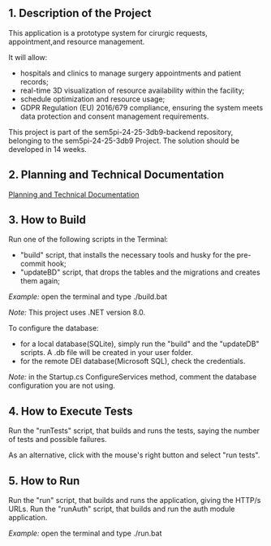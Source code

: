 ## 1. Description of the Project

This application is a prototype system for cirurgic requests, appointment,and resource management. 

It will allow:
- hospitals and clinics to manage surgery appointments and patient records;
- real-time 3D visualization of resource availability within the facility;
- schedule optimization and resource usage;
- GDPR Regulation (EU) 2016/679 compliance, ensuring the system meets data protection and consent management requirements.

This project is part of the sem5pi-24-25-3db9-backend repository, belonging to the sem5pi-24-25-3db9 Project. The solution should be developed in 14 weeks.

## 2. Planning and Technical Documentation

[Planning and Technical Documentation](docs/readme.md)


## 3. How to Build

Run one of the following scripts in the Terminal:
- "build" script, that installs the necessary tools and husky for the pre-commit hook;
- "updateBD" script, that drops the tables and the migrations and creates them again;

*Example:* open the terminal and type ./build.bat

*Note:* This project uses .NET version 8.0.

To configure the database:
- for a local database(SQLite), simply run the "build" and the "updateDB" scripts. A .db file will be created in your user folder.
- for the remote DEI database(Microsoft SQL), check the credentials.

*Note:* in the Startup.cs ConfigureServices method, comment the database configuration you are not using.


## 4. How to Execute Tests

Run the "runTests" script, that builds and runs the tests, saying the number of tests and possible failures.

As an alternative, click with the mouse's right button and select "run tests". 


## 5. How to Run

Run the "run" script, that builds and runs the application, giving the HTTP/s URLs.
Run the "runAuth" script, that builds and run the auth module application.

*Example:* open the terminal and type ./run.bat